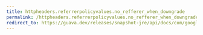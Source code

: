 ```yaml
---
title: httpheaders.referrerpolicyvalues.no_refferer_when_downgrade
permalink: /httpheaders.referrerpolicyvalues.no_refferer_when_downgrade/
redirect_to: https://guava.dev/releases/snapshot-jre/api/docs/com/google/common/net/HttpHeaders.ReferrerPolicyValues.html#NO_REFFERER_WHEN_DOWNGRADE
---
```

